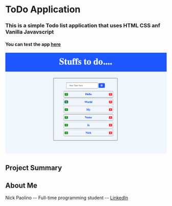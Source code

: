 # ToDo Application

### This is a simple Todo list application that uses HTML CSS anf Vanilla Javavscript
 
#### You can test the app [here](https://beethoven3579.github.io/My-To-Do-App/) 

![](ToDoScreenshot.png)

## Project Summary


## About Me

Nick Paolino -- Full-time programming student -- [LinkedIn](https://www.linkedin.com/in/nick-paolino-00469291/)

